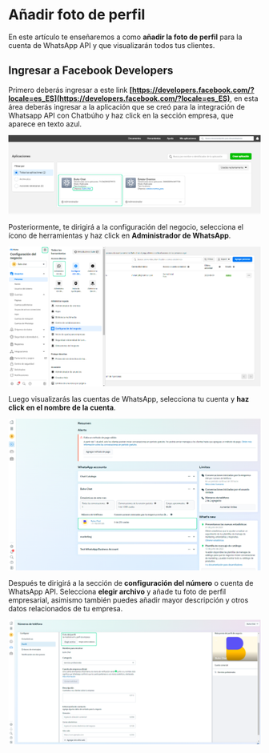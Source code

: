 # Añadir foto de perfil

En este artículo te enseñaremos a como **añadir la foto de perfil** para la cuenta de WhatsApp API y que visualizarán todos tus clientes.

## Ingresar a Facebook Developers

Primero deberás ingresar a este link **[https://developers.facebook.com/?locale=es_ES](https://developers.facebook.com/?locale=es_ES)**, en esta área deberás ingresar a la aplicación que se creó para la integración de Whatsapp API con Chatbúho y haz click en la sección empresa, que aparece en texto azul.

![Alt text](img/fotoperfil_01.png)

Posteriormente, te dirigirá a la configuración del negocio, selecciona el ícono de herramientas y haz click en  **Administrador de WhatsApp**.

![Alt text](img/fotoperfil_02.png)

Luego visualizarás las cuentas de WhatsApp, selecciona tu cuenta y **haz click en el nombre de la cuenta**.

![Alt text](img/fotoperfil_03.png)

Después  te dirigirá a la sección de **configuración del número** o cuenta de WhatsApp API.
Selecciona **elegir archivo** y añade tu foto de perfil empresarial, asimismo también puedes añadir mayor descripción y otros datos relacionados de tu empresa.

![Alt text](img/fotoperfil_04.png)















